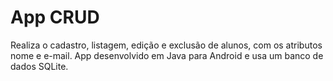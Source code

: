 # App CRUD
Realiza o cadastro, listagem, edição e exclusão de alunos, com os atributos nome e e-mail.
App desenvolvido em Java para Android e usa um banco de dados SQLite.
